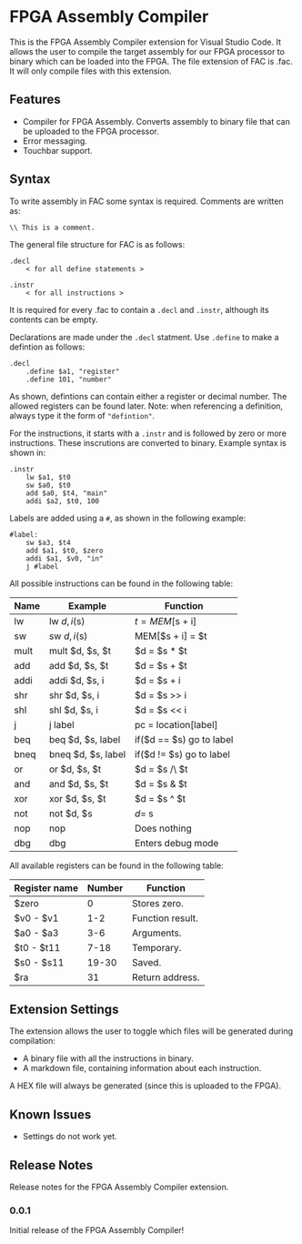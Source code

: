 # FPGA Assembly Compiler

This is the FPGA Assembly Compiler extension for Visual Studio Code. It allows the user to compile the target assembly for our FPGA processor to binary which can be loaded into the FPGA. The file extension of FAC is .fac. It will only compile files with this extension.

## Features

- Compiler for FPGA Assembly. Converts assembly to binary file that can be uploaded to the FPGA processor.
- Error messaging.
- Touchbar support.

## Syntax

To write assembly in FAC some syntax is required. Comments are written as:

    \\ This is a comment.

The general file structure for FAC is as follows:

    .decl
        < for all define statements >

    .instr
        < for all instructions >

It is required for every .fac to contain a ``.decl`` and ``.instr``, although its contents can be empty.

Declarations are made under the ``.decl`` statment. Use ``.define`` to make a defintion as follows:

    .decl
        .define $a1, "register"
        .define 101, "number"

As shown, defintions can contain either a register or decimal number. The allowed registers can be found later. Note: when referencing a definition, always type it the form of ``"defintion"``.

For the instructions, it starts with a ``.instr`` and is followed by zero or more instructions. These inscrutions are converted to binary. Example syntax is shown in:

    .instr
        lw $a1, $t0
        sw $a0, $t0
        add $a0, $t4, "main"
        addi $a2, $t0, 100

Labels are added using a ``#``, as shown in the following example:

    #label:
        sw $a3, $t4
        add $a1, $t0, $zero
        addi $a1, $v0, "in"
        j #label

All possible instructions can be found in the following table:

| Name  | Example                   | Function      |
| ----- | ---------                 | ------------- |
| lw   |  lw $d, i($s)      | $t = MEM[$s + i]              |
| sw | sw $d, i($s) | MEM[$s + i] = $t |
| mult | mult $d, $s, $t | $d = $s * $t |
| add | add $d, $s, $t | $d = $s + $t |
| addi | addi $d, $s, i | $d = $s + i |
| shr | shr $d, $s, i | $d = $s >> i |
| shl | shl $d, $s, i | $d = $s << i |
| j | j label | pc = location[label] |
| beq | beq $d, $s, label | if($d == $s) go to label |
| bneq | bneq $d, $s, label | if($d != $s) go to label |
| or | or $d, $s, $t | $d = $s /\ $t |
| and | and $d, $s, $t | $d = $s & $t |
| xor | xor $d, $s, $t | $d = $s ^ $t |
| not | not $d, $s | $d = ~$s |
| nop | nop | Does nothing |
| dbg | dbg | Enters debug mode |

All available registers can be found in the following table:

| Register name | Number    | Function      |
| ------------- | ------    | --------      |
|$zero          | 0         | Stores zero.  |
|$v0 - $v1| 1-2 | Function result. |
|$a0 - $a3| 3-6 | Arguments. |
|$t0 - $t11| 7-18| Temporary. |
|$s0 - $s11 | 19-30 | Saved. |
|$ra| 31 | Return address. |

## Extension Settings

The extension allows the user to toggle which files will be generated during compilation:
- A binary file with all the instructions in binary.
- A markdown file, containing information about each instruction.

A HEX file will always be generated (since this is uploaded to the FPGA).

## Known Issues

- Settings do not work yet.

## Release Notes

Release notes for the FPGA Assembly Compiler extension.

### 0.0.1

Initial release of the FPGA Assembly Compiler!


